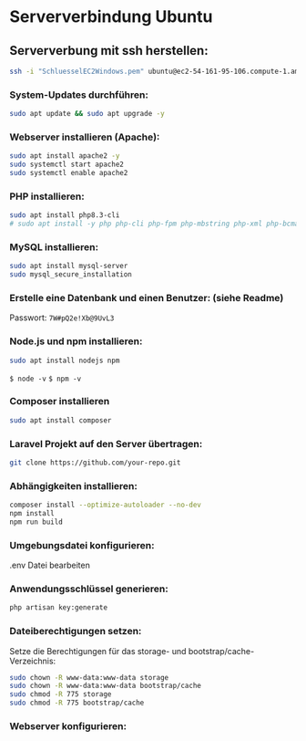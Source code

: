 # Serververbindung Ubuntu

## Serververbung mit ssh herstellen:
```bash
ssh -i "SchluesselEC2Windows.pem" ubuntu@ec2-54-161-95-106.compute-1.amazonaws.com
```


### System-Updates durchführen:
```bash
sudo apt update && sudo apt upgrade -y
```

### Webserver installieren (Apache):
```bash
sudo apt install apache2 -y
sudo systemctl start apache2
sudo systemctl enable apache2
```


### PHP installieren:
```bash
sudo apt install php8.3-cli
# sudo apt install -y php php-cli php-fpm php-mbstring php-xml php-bcmath php-json php-mysql php-zip
```



### MySQL installieren:
```bash
sudo apt install mysql-server 
sudo mysql_secure_installation
```

### Erstelle eine Datenbank und einen Benutzer: (siehe Readme)
Passwort: `7W#pQ2e!Xb@9UvL3`

### Node.js und npm installieren:
```bash
sudo apt install nodejs npm
```
`$ node -v` `$ npm -v`

### Composer installieren
```bash
sudo apt install composer
```

### Laravel Projekt auf den Server übertragen:
```bash
git clone https://github.com/your-repo.git
```


### Abhängigkeiten installieren:
```bash
composer install --optimize-autoloader --no-dev
npm install
npm run build
```

### Umgebungsdatei konfigurieren:
.env Datei bearbeiten


### Anwendungsschlüssel generieren:
```bash
php artisan key:generate
```


### Dateiberechtigungen setzen:
Setze die Berechtigungen für das storage- und bootstrap/cache-Verzeichnis:
```bash
sudo chown -R www-data:www-data storage
sudo chown -R www-data:www-data bootstrap/cache
sudo chmod -R 775 storage
sudo chmod -R 775 bootstrap/cache
```


### Webserver konfigurieren:
